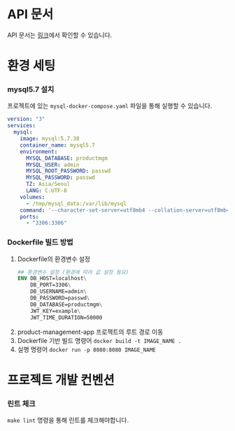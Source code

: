 # API 문서
API 문서는 [링크](https://documenter.getpostman.com/view/9858969/2sA2rCUh2K)에서 확인할 수 있습니다.

# 환경 세팅
### mysql5.7 설치
프로젝트에 있는 `mysql-docker-compose.yaml` 파일을 통해 실행할 수 있습니다.
```yaml
version: "3"
services:
  mysql:
    image: mysql:5.7.38
    container_name: mysql5.7
    environment:
      MYSQL_DATABASE: productmgm
      MYSQL_USER: admin
      MYSQL_ROOT_PASSWORD: passwd
      MYSQL_PASSWORD: passwd
      TZ: Asia/Seoul
      LANG: C.UTF-8
    volumes:
      - /tmp/mysql_data:/var/lib/mysql
    command: '--character-set-server=utf8mb4 --collation-server=utf8mb4_unicode_ci --skip-character-set-client-handshake'
    ports:
      - "3306:3306"
```
### Dockerfile 빌드 방법
1. Dockerfile의 환경변수 설정
    ```Dockerfile
    ## 환경변수 설정 (환경에 따라 값 설정 필요)
    ENV DB_HOST=localhost\
        DB_PORT=3306\
        DB_USERNAME=admin\
        DB_PASSWORD=passwd\
        DB_DATABASE=productmgm\
        JWT_KEY=example\
        JWT_TIME_DURATION=50000
    ```
2. product-management-app 프로젝트의 루트 경로 이동
3. Dockerfile 기반 빌드 명령어
`docker build -t IMAGE_NAME .`  
3. 실행 명령어
`docker run -p 8080:8080 IMAGE_NAME`


# 프로젝트 개발 컨벤션
### 린트 체크
`make lint` 명령을 통해 린트를 체크해야합니다.
